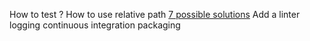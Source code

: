 How to test ?
How to use relative path [7 possible solutions](https://gist.github.com/branneman/8048520)
Add a linter
logging
continuous integration
packaging
